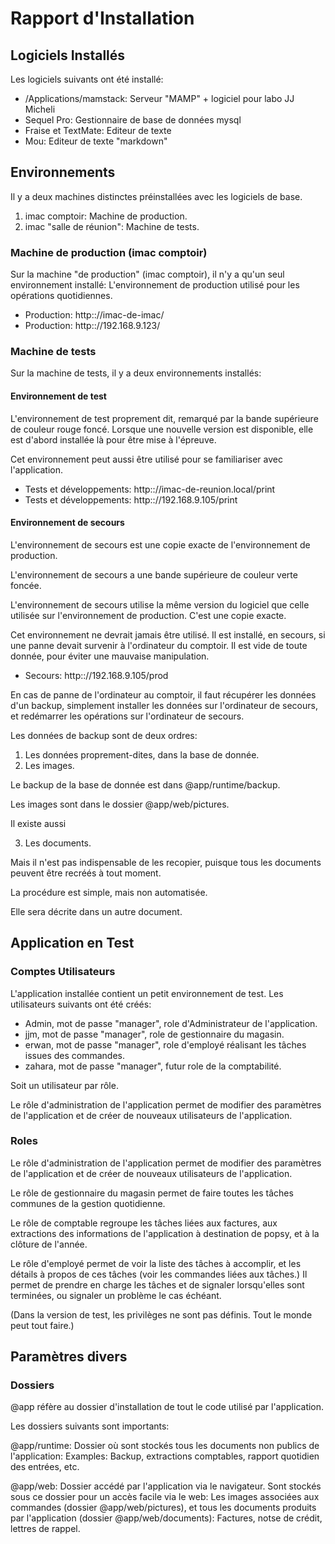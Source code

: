 # Rapport d'Installation

## Logiciels Installés

Les logiciels suivants ont été installé:

* /Applications/mamstack: Serveur "MAMP" + logiciel pour labo JJ Micheli
* Sequel Pro: Gestionnaire de base de données mysql
* Fraise et TextMate: Editeur de texte
* Mou: Editeur de texte "markdown"

## Environnements

Il y a deux machines distinctes préinstallées avec les logiciels de base.

1. imac comptoir: Machine de production.
2. imac "salle de réunion": Machine de tests.

### Machine de production (imac comptoir)

Sur la machine "de production" (imac comptoir), il n'y a qu'un seul environnement installé:
L'environnement de production utilisé pour les opérations quotidiennes.

* Production: http:://imac-de-imac/
* Production: http:://192.168.9.123/

### Machine de tests

Sur la machine de tests, il y a deux environnements installés:

#### Environnement de test

L'environnement de test proprement dit, remarqué par la bande supérieure de couleur rouge foncé.
Lorsque une nouvelle version est disponible, elle est d'abord installée là pour être mise à l'épreuve.

Cet environnement peut aussi être utilisé pour se familiariser avec l'application.

* Tests et développements: http:://imac-de-reunion.local/print
* Tests et développements: http:://192.168.9.105/print


#### Environnement de secours

L'environnement de secours est une copie exacte de l'environnement de production.

L'environnement de secours a une bande supérieure de couleur verte foncée.

L'environnement de secours utilise la même version du logiciel que celle utilisée sur l'environnement de production.
C'est une copie exacte.

Cet environnement ne devrait jamais être utilisé.
Il est installé, en secours, si une panne devait survenir à l'ordinateur du comptoir.
Il est vide de toute donnée, pour éviter une mauvaise manipulation.

* Secours: http:://192.168.9.105/prod

En cas de panne de l'ordinateur au comptoir, il faut récupérer les données d'un backup,
simplement installer les données sur l'ordinateur de secours,
et redémarrer les opérations sur l'ordinateur de secours.

Les données de backup sont de deux ordres:

1. Les données proprement-dites, dans la base de donnée.
2. Les images.

Le backup de la base de donnée est dans @app/runtime/backup.

Les images sont dans le dossier @app/web/pictures.

Il existe aussi

3. Les documents.

Mais il n'est pas indispensable de les recopier, puisque tous les documents peuvent être recréés à tout moment.

La procédure est simple, mais non automatisée.

Elle sera décrite dans un autre document.

## Application en Test

### Comptes Utilisateurs

L'application installée contient un petit environnement de test. Les utilisateurs suivants ont été créés:

* Admin, mot de passe "manager", role d'Administrateur de l'application.
* jjm, mot de passe "manager", role de gestionnaire du magasin.
* erwan, mot de passe "manager", role d'employé réalisant les tâches issues des commandes.
* zahara, mot de passe "manager", futur role de la comptabilité.

Soit un utilisateur par rôle.

Le rôle d'administration de l'application permet de modifier des paramètres de l'application et de créer de nouveaux utilisateurs de l'application.


### Roles

Le rôle d'administration de l'application permet de modifier des paramètres de l'application et de créer de nouveaux utilisateurs de l'application.

Le rôle de gestionnaire du magasin permet de faire toutes les tâches communes de la gestion quotidienne.

Le rôle de comptable regroupe les tâches liées aux factures, aux extractions des informations de l'application à destination de popsy, et à la clôture de l'année.

Le rôle d'employé permet de voir la liste des tâches à accomplir, et les détails à propos de ces tâches (voir les commandes liées aux tâches.) Il permet de prendre en charge les tâches et de signaler lorsqu'elles sont terminées, ou signaler un problème le cas échéant.

(Dans la version de test, les privilèges ne sont pas définis. Tout le monde peut tout faire.)


## Paramètres divers

### Dossiers

@app réfère au dossier d'installation de tout le code utilisé par l'application.

Les dossiers suivants sont importants:

@app/runtime: Dossier où sont stockés tous les documents non publics de l'application: Examples: Backup, extractions comptables, rapport quotidien des entrées, etc.

@app/web: Dossier accédé par l'application via le navigateur. Sont stockés sous ce dossier pour un accès facile via le web:
Les images associées aux commandes (dossier @app/web/pictures),
et tous les documents produits par l'application (dossier @app/web/documents):
Factures, notse de crédit, lettres de rappel.
